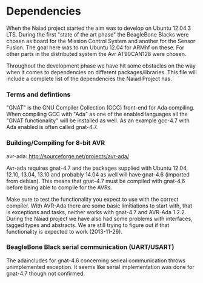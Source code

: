 Dependencies
============
When the Naiad project started the aim was to develop on Ubuntu 12.04.3 LTS.
During the first "state of the art phase" the BeagleBone Blacks were chosen as
board for the Mission Control System and another for the Sensor Fusion. The goal
here was to run Ubuntu 12.04 for ARMhf on these. For other parts in the
distributed system the Avr AT90CAN128 were chosen.

Throughout the development phase we have hit some obstacles on the way when it
comes to dependencies on different packages/libraries. This file will include
a complete list of the dependencies the Naiad Project has.

### Terms and defintions
"GNAT" is the GNU Compiler Collection (GCC) front-end for Ada compiling. When
compiling GCC with "Ada" as one of the enabled languages all the "GNAT
functionality" will be installed as well. As an example gcc-4.7 with Ada
enabled is often called gnat-4.7.

### Building/Compiling for 8-bit AVR
avr-ada: http://sourceforge.net/projects/avr-ada/

Avr-ada requires gnat-4.7 and the packages supplied with Ubuntu 12.04, 12.10,
13.04, 13.10 and probably 14.04 as well will have gnat-4.6 (imported from debian).
This means that gnat-4.7 must be compiled with gnat-4.6 before being able to
compile for the AVRs.

Make sure to test the functionality you expect to use with the correct compiler.
With AVR-Ada there are some basic limitiations to start with, that is exceptions
and tasks, neither works with gnat-4.7 and AVR-Ada 1.2.2. During the Naiad
project we have also had some problems with interfaces, tagged types and abstracts.
We are still trying to figure out if that functionality is expected to work
(2013-11-29).

### BeagleBone Black serial communication (UART/USART)
The adaincludes for gnat-4.6 concerning serieal communication throws unimplemented
exception. It seems like serial implementation was done for gnat-4.7 though
not confirmed.
